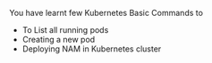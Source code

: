 You have learnt few Kubernetes Basic Commands to 

- To List all running pods
- Creating a new pod
- Deploying NAM in Kubernetes cluster